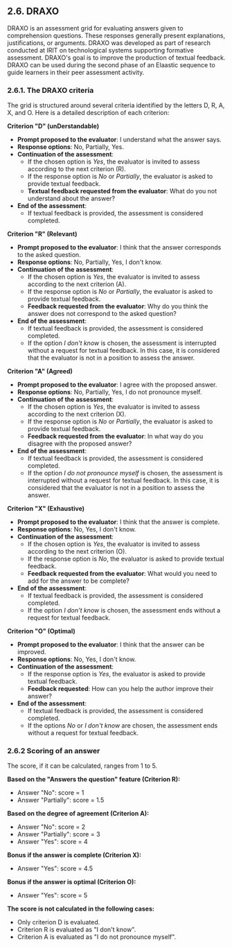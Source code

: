 ## 2.6. DRAXO

DRAXO is an assessment grid for evaluating answers given to comprehension questions. 
These responses generally present explanations, justifications, or arguments.
DRAXO was developed as part of research conducted at IRIT on technological systems 
supporting formative assessment. DRAXO's goal is to improve the production of textual feedback.
DRAXO can be used during the second phase of an Elaastic sequence to guide learners in
their peer assessment activity.

### 2.6.1. The DRAXO criteria

The grid is structured around several criteria identified by the letters D, R, A, X, and O. Here is a detailed description of each criterion:

**Criterion "D" (unDerstandable)**
- **Prompt proposed to the evaluator**: I understand what the answer says.
- **Response options**: No, Partially, Yes.
- **Continuation of the assessment**:
  - If the chosen option is _Yes_, the evaluator is invited to assess according to the next criterion (R).
  - If the response option is _No_ or _Partially_, the evaluator is asked to provide textual feedback.
  - **Textual feedback requested from the evaluator**: What do you not understand about the answer?
- **End of the assessment**:
  - If textual feedback is provided, the assessment is considered completed.

**Criterion "R" (Relevant)**
- **Prompt proposed to the evaluator**: I think that the answer corresponds to the asked question.
- **Response options**: No, Partially, Yes, I don't know.
- **Continuation of the assessment**:
  - If the chosen option is _Yes_, the evaluator is invited to assess according to the next criterion (A).
  - If the response option is _No_ or _Partially_, the evaluator is asked to provide textual feedback.
  - **Feedback requested from the evaluator**: Why do you think the answer does not correspond to the asked question?
- **End of the assessment**:
  - If textual feedback is provided, the assessment is considered completed.
  - If the option _I don't know_ is chosen, the assessment is interrupted without a request for
textual feedback. In this case, it is considered that the evaluator is not in a position to assess the answer.

**Criterion "A" (Agreed)**
- **Prompt proposed to the evaluator**: I agree with the proposed answer.
- **Response options**: No, Partially, Yes, I do not pronounce myself.
- **Continuation of the assessment**:
  - If the chosen option is _Yes_, the evaluator is invited to assess according to the next criterion (X).
  - If the response option is _No_ or _Partially_, the evaluator is asked to provide textual feedback.
  - **Feedback requested from the evaluator**: In what way do you disagree with the proposed answer?
- **End of the assessment**:
  - If textual feedback is provided, the assessment is considered completed.
  - If the option _I do not pronounce myself_ is chosen, the assessment is interrupted without a request for
textual feedback. In this case, it is considered that the evaluator is not in a position to assess the answer.

**Criterion "X" (Exhaustive)**
- **Prompt proposed to the evaluator**: I think that the answer is complete.
- **Response options**: No, Yes, I don't know.
- **Continuation of the assessment**:
  - If the chosen option is _Yes_, the evaluator is invited to assess according to the next criterion (O).
  - If the response option is _No_, the evaluator is asked to provide textual feedback.
  - **Feedback requested from the evaluator**: What would you need to add for the answer to be complete?
- **End of the assessment**:
  - If textual feedback is provided, the assessment is considered completed.
  - If the option _I don't know_ is chosen, the assessment ends without a request for
textual feedback.

**Criterion "O" (Optimal)**
- **Prompt proposed to the evaluator**: I think that the answer can be improved.
- **Response options**: No, Yes, I don't know.
- **Continuation of the assessment**:
  - If the response option is _Yes_, the evaluator is asked to provide textual feedback.
  - **Feedback requested**: How can you help the author improve their answer?
- **End of the assessment**:
  - If textual feedback is provided, the assessment is considered completed.
  - If the options _No_ or _I don't know_ are chosen, the assessment ends without a request for
textual feedback.

### 2.6.2 Scoring of an answer

The score, if it can be calculated, ranges from 1 to 5.

**Based on the "Answers the question" feature (Criterion R):**
- Answer "No": score = 1
- Answer "Partially": score = 1.5

**Based on the degree of agreement (Criterion A):**
- Answer "No": score = 2
- Answer "Partially": score = 3
- Answer "Yes": score = 4

**Bonus if the answer is complete (Criterion X):**
- Answer "Yes": score = 4.5

**Bonus if the answer is optimal (Criterion O):**
- Answer "Yes": score = 5

**The score is not calculated in the following cases:**
- Only criterion D is evaluated.
- Criterion R is evaluated as "I don't know".
- Criterion A is evaluated as "I do not pronounce myself".
